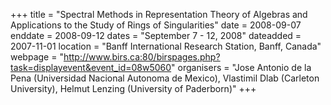 +++
title = "Spectral Methods in Representation Theory of Algebras and Applications to the Study of Rings of Singularities"
date = 2008-09-07
enddate = 2008-09-12
dates = "September 7 - 12, 2008"
dateadded = 2007-11-01
location = "Banff International Research Station, Banff, Canada"
webpage = "http://www.birs.ca:80/birspages.php?task=displayevent&event_id=08w5060"
organisers = "Jose Antonio de la Pena (Universidad Nacional Autonoma de Mexico), Vlastimil Dlab (Carleton University), Helmut Lenzing (University of Paderborn)"
+++
